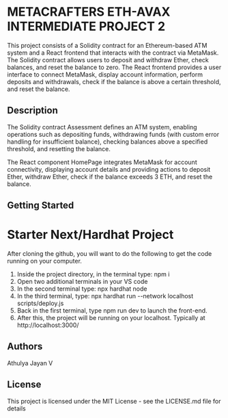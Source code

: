 
# METACRAFTERS ETH-AVAX INTERMEDIATE PROJECT 2

This project consists of a Solidity contract for an Ethereum-based ATM system and a React frontend that interacts with the contract via MetaMask. The Solidity contract allows users to deposit and withdraw Ether, check balances, and reset the balance to zero. The React frontend provides a user interface to connect MetaMask, display account information, perform deposits and withdrawals, check if the balance is above a certain threshold, and reset the balance.

## Description

The Solidity contract Assessment defines an ATM system, enabling operations such as depositing funds, withdrawing funds (with custom error handling for insufficient balance), checking balances above a specified threshold, and resetting the balance.

The React component HomePage integrates MetaMask for account connectivity, displaying account details and providing actions to deposit Ether, withdraw Ether, check if the balance exceeds 3 ETH, and reset the balance.

## Getting Started

# Starter Next/Hardhat Project

After cloning the github, you will want to do the following to get the code running on your computer.

1. Inside the project directory, in the terminal type: npm i
2. Open two additional terminals in your VS code
3. In the second terminal type: npx hardhat node
4. In the third terminal, type: npx hardhat run --network localhost scripts/deploy.js
5. Back in the first terminal, type npm run dev to launch the front-end.
6. After this, the project will be running on your localhost. 
Typically at http://localhost:3000/

## Authors

Athulya Jayan V


## License

This project is licensed under the MIT License - see the LICENSE.md file for details
